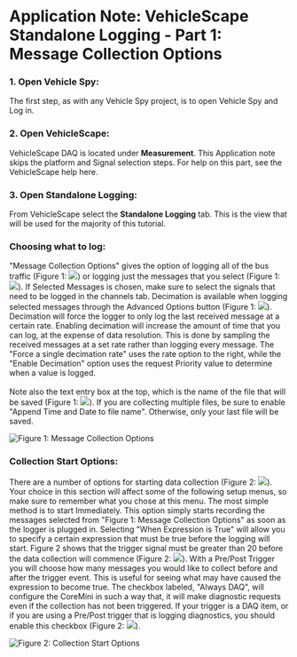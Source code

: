 # Application Note: VehicleScape Standalone Logging - Part 1: Message Collection Options

### 1. Open Vehicle Spy:

The first step, as with any Vehicle Spy project, is to open Vehicle Spy and Log in.

### 2. Open VehicleScape:

VehicleScape DAQ is located under **Measurement**. This Application note skips the platform and Signal selection steps.  For help on this part, see the VehicleScape help here.

### 3. Open Standalone Logging:

From VehicleScape select the **Standalone Logging** tab. This is the view that will be used for the majority of this tutorial.

### Choosing what to log:

"Message Collection Options" gives the option of logging all of the bus traffic (Figure 1: ![](https://cdn.intrepidcs.net/support/VehicleSpy/assets/smOne.gif)) or logging just the messages that you select (Figure 1: ![](https://cdn.intrepidcs.net/support/VehicleSpy/assets/smTwo.gif)). If Selected Messages is chosen, make sure to select the signals that need to be logged in the channels tab. Decimation is available when logging selected messages through the Advanced Options button (Figure 1: ![](https://cdn.intrepidcs.net/support/VehicleSpy/assets/smThree.gif)). Decimation will force the logger to only log the last received message at a certain rate.  Enabling decimation will increase the amount of time that you can log, at the expense of data resolution. This is done by sampling the received messages at a set rate rather than logging every message.  The "Force a single decimation rate" uses the rate option to the right, while the "Enable Decimation" option uses the request Priority value to determine when a value is logged.\
\
Note also the text entry box at the top, which is the name of the file that will be saved (Figure 1: ![](https://cdn.intrepidcs.net/support/VehicleSpy/assets/smFour.gif)). If you are collecting multiple files, be sure to enable "Append Time and Date to file name".  Otherwise, only your last file will be saved.

![Figure 1: Message Collection Options
](../../.gitbook/assets/VehscapeMessagecollopt.gif)

### Collection Start Options:

There are a number of options for starting data collection (Figure 2: ![](https://cdn.intrepidcs.net/support/VehicleSpy/assets/smOne.gif)).  Your choice in this section will affect some of the following setup menus, so make sure to remember what you chose at this menu. The most simple method is to start Immediately. This option simply starts recording the messages selected from "Figure 1: Message Collection Options" as soon as the logger is plugged in. Selecting "When Expression is True" will allow you to specify a certain expression that must be true before the logging will start. Figure 2 shows that the trigger signal must be greater than 20 before the data collection will commence (Figure 2: ![](https://cdn.intrepidcs.net/support/VehicleSpy/assets/smTwo.gif)). With a Pre/Post Trigger you will choose how many messages you would like to collect before and after the trigger event. This is useful for seeing what may have caused the expression to become true. The checkbox labeled, "Always DAQ", will configure the CoreMini in such a way that, it will make diagnostic requests even if the collection has not been triggered. If your trigger is a DAQ item, or if you are using a Pre/Post trigger that is logging diagnostics, you should enable this checkbox (Figure 2: ![](https://cdn.intrepidcs.net/support/VehicleSpy/assets/smThree.gif)).

![Figure 2: Collection Start Options
](../../.gitbook/assets/Collstartopt.gif)
